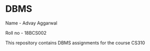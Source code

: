 # DBMS

Name - Advay Aggarwal

Roll no - 18BCS002

This repository contains DBMS assignments for the course CS310
